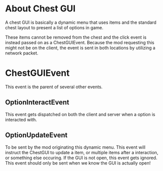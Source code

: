 About Chest GUI
=====

A chest GUI is basically a dynamic menu that uses items and the standard chest layout to present a list of options in game.

These items cannot be removed from the chest and the click event is instead passed on as a ChestGUIEvent. Because the mod requesting this might not be on the client, the event is sent in both locations by utilizing a network packet. 



ChestGUIEvent
====

This event is the parent of several other events.

OptionInteractEvent
----
This event gets dispatched on both the client and server when a option is interacted with. 

OptionUpdateEvent
----
To be sent by the mod originating this dynamic menu. This event will instruct the ChestGUI to update a item, or multiple items after a interaction, or something else occuring. If the GUI is not open, this event gets ignored. This event should only be sent when we know the GUI is actually open!